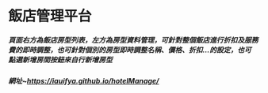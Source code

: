 # 飯店管理平台

##### 頁面右方為飯店房型列表，左方為房型資料管理，可針對整個飯店進行折扣及服務費的即時調整，也可針對個別的房型即時調整名稱、價格、折扣...的設定，也可點選新增房間按鈕來自行新增房型
##### 網址~https://iauifya.github.io/hotelManage/
